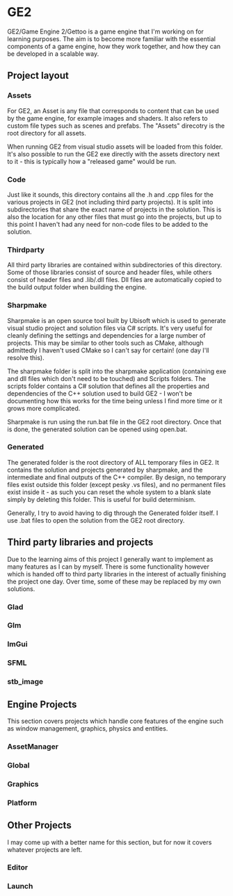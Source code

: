 # GE2

GE2/Game Engine 2/Gettoo is a game engine that I'm working on for learning purposes. The aim is to become more familiar with the essential components of a game engine, how they work together, and how they can be developed in a scalable way.

## Project layout

### Assets

For GE2, an Asset is any file that corresponds to content that can be used by the game engine, for example images and shaders. It also refers to custom file types such as scenes and prefabs. The "Assets" direcotry is the root directory for all assets.

When running GE2 from visual studio assets will be loaded from this folder. It's also possible to run the GE2 exe directly with the assets directory next to it - this is typically how a "released game" would be run.

### Code

Just like it sounds, this directory contains all the .h and .cpp files for the various projects in GE2 (not including third party projects). It is split into subdirectories that share the exact name of projects in the solution. This is also the location for any other files that must go into the projects, but up to this point I haven't had any need for non-code files to be added to the solution.

### Thirdparty

All third party libraries are contained within subdirectories of this directory.  Some of those libraries consist of source and header files, while others consist of header files and .lib/.dll files. Dll files are automatically copied to the build output folder when building the engine.

### Sharpmake

Sharpmake is an open source tool built by Ubisoft which is used to generate visual studio project and solution files via C# scripts. It's very useful for cleanly defining the settings and dependencies for a large number of projects. This may be similar to other tools such as CMake, although admittedly I haven't used CMake so I can't say for certain! (one day I'll resolve this).

The sharpmake folder is split into the sharpmake application (containing exe and dll files which don't need to be touched) and Scripts folders. The scripts folder contains a C# solution that defines all the properties and dependencies of the C++ solution used to build GE2 - I won't be documenting how this works for the time being unless I find more time or it grows more complicated.

Sharpmake is run using the run.bat file in the GE2 root directory. Once that is done, the generated solution can be opened using open.bat.

### Generated

The generated folder is the root directory of ALL temporary files in GE2. It contains the solution and projects generated by sharpmake, and the intermediate and final outputs of the C++ compiler. By design, no temporary files exist outside this folder (except pesky .vs files), and no permanent files exist inside it - as such you can reset the whole system to a blank slate simply by deleting this folder. This is useful for build determinism.

Generally, I try to avoid having to dig through the Generated folder itself. I use .bat files to open the solution from the GE2 root directory.

## Third party libraries and projects

Due to the learning aims of this project I generally want to implement as many features as I can by myself. There is some functionality however which is handed off to third party libraries in the interest of actually finishing the project one day. Over time, some of these may be replaced by my own solutions.

### Glad

### Glm

### ImGui

### SFML

### stb_image

## Engine Projects

This section covers projects which handle core features of the engine such as window management, graphics, physics and entities.

### AssetManager

### Global

### Graphics

### Platform

## Other Projects

I may come up with a better name for this section, but for now it covers whatever projects are left.

### Editor

### Launch

